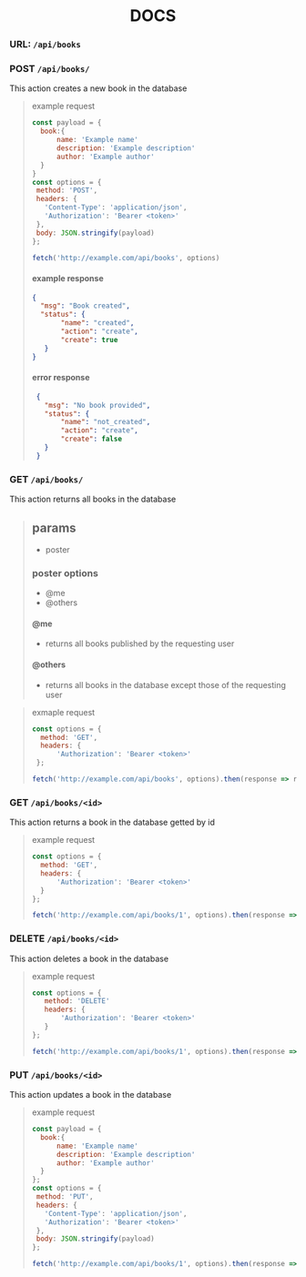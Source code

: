 # <center>DOCS</center>

### URL: `/api/books`

### POST `/api/books/`
This action creates a new book in the database
> example request
> ```js
> const payload = {
>   book:{
>       name: 'Example name'
>       description: 'Example description'
>       author: 'Example author'
>   }
> }
> const options = {
>  method: 'POST',
>  headers: {
>    'Content-Type': 'application/json',
>    'Authorization': 'Bearer <token>'
>  },
>  body: JSON.stringify(payload)
> };
>
> fetch('http://example.com/api/books', options)
>
>```
>
> #### example response
> ```json
> {
>   "msg": "Book created",
>   "status": {
>        "name": "created",
>        "action": "create",
>        "create": true
>    }
> }
> ```
> #### error response
> ```json
>  {
>    "msg": "No book provided",
>    "status": {
>        "name": "not_created",
>        "action": "create",
>        "create": false
>    }
>  }
> ```

### GET `/api/books/`
This action returns all books in the database
> ## params
> * poster
> 
>
> ### poster options
> * @me
> * @others 
>
> #### @me
> * returns all books published by the requesting user
> #### @others
> * returns all books in the database except those of the requesting user


> exmaple request
> ```js
>const options = {
>   method: 'GET',
>   headers: {    
>       'Authorization': 'Bearer <token>'
>  };
>
>fetch('http://example.com/api/books', options).then(response => response.json())
> ```

### GET `/api/books/<id>`
This action returns a book in the database getted by id

> example request
> ```js
>const options = {
>   method: 'GET',
>   headers: {
>       'Authorization': 'Bearer <token>'  
>   }
>};
>
>fetch('http://example.com/api/books/1', options).then(response => response.json())
> ```

### DELETE `/api/books/<id>`
This action deletes a book in the database

> example request
> ```js
>const options = {
>    method: 'DELETE'
>    headers: {
>        'Authorization': 'Bearer <token>'
>    }
>};
>
>fetch('http://example.com/api/books/1', options).then(response => response.json())
> ```

### PUT `/api/books/<id>`
This action updates a book in the database

> example request
> ```js
> const payload = {
>   book:{
>       name: 'Example name'
>       description: 'Example description'
>       author: 'Example author'
>   }
> };
> const options = {
>  method: 'PUT',
>  headers: {
>    'Content-Type': 'application/json',
>    'Authorization': 'Bearer <token>'
>  },
>  body: JSON.stringify(payload)
> };
>
>fetch('http://example.com/api/books/1', options).then(response => response.json())
> ```